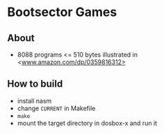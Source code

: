 # Bootsector Games

## About

* 8088 programs <= 510 bytes illustrated in <www.amazon.com/dp/0359816312>

## How to build

* install nasm
* change `CURRENT` in Makefile
* `make`
* mount the target directory in dosbox-x and run it

